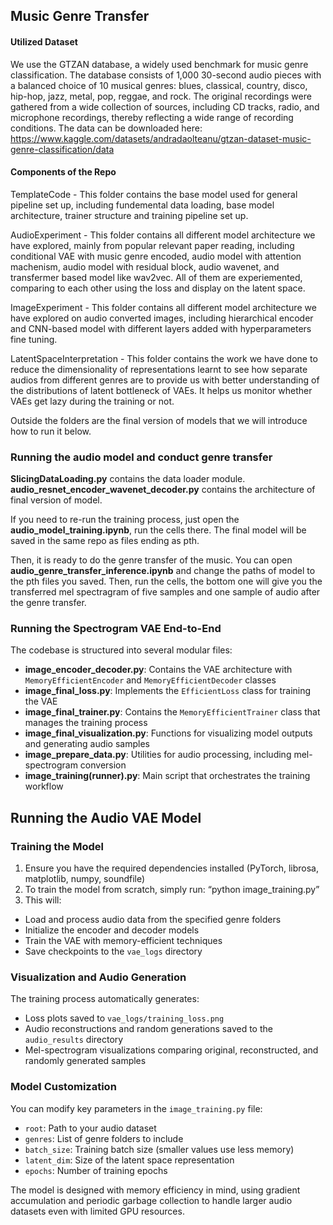 ## Music Genre Transfer
#### Utilized Dataset
We use the GTZAN database, a widely used benchmark for music genre classification. The database consists of 1,000 30-second audio pieces with a balanced choice of 10 musical genres: blues, classical, country, disco, hip-hop, jazz, metal, pop, reggae, and rock. The original recordings were gathered from a wide collection of sources, including CD tracks, radio, and microphone recordings, thereby reflecting a wide range of recording conditions. The data can be downloaded here: 
https://www.kaggle.com/datasets/andradaolteanu/gtzan-dataset-music-genre-classification/data

#### Components of the Repo
TemplateCode - This folder contains the base model used for general pipeline set up, including fundemental data loading, base model architecture, trainer structure and training pipeline set up. 

AudioExperiment - This folder contains all different model architecture we have explored, mainly from popular relevant paper reading, including conditional VAE with music genre encoded, audio model with attention machenism, audio model with residual block, audio wavenet, and transfermer based model like wav2vec. All of them are experiemented, comparing to each other using the loss and display on the latent space. 

ImageExperiment - This folder contains all different model architecture we have explored on audio converted images, including hierarchical encoder and CNN-based model with different layers added with hyperparameters fine tuning. 

LatentSpaceInterpretation - This folder contains the work we have done to reduce the dimensionality of representations learnt to see how separate audios from different genres are to provide us with better understanding of the distributions of latent bottleneck of VAEs. It helps us monitor whether VAEs get lazy during the training or not. 

Outside the folders are the final version of models that we will introduce how to run it below. 


### Running the audio model and conduct genre transfer
**SlicingDataLoading.py** contains the data loader module. **audio_resnet_encoder_wavenet_decoder.py** contains the architecture of final version of model. 

If you need to re-run the training process, just open the **audio_model_training.ipynb**, run the cells there. The final model will be saved in the same repo as files ending as pth. 

Then, it is ready to do the genre transfer of the music. You can open **audio_genre_transfer_inference.ipynb** and change the paths of model to the pth files you saved. Then, run the cells, the bottom one will give you the transferred mel spectragram of five samples and one sample of audio after the genre transfer. 


### Running the Spectrogram VAE End-to-End
The codebase is structured into several modular files:

- **image_encoder_decoder.py**: Contains the VAE architecture with `MemoryEfficientEncoder` and `MemoryEfficientDecoder` classes
- **image_final_loss.py**: Implements the `EfficientLoss` class for training the VAE
- **image_final_trainer.py**: Contains the `MemoryEfficientTrainer` class that manages the training process
- **image_final_visualization.py**: Functions for visualizing model outputs and generating audio samples
- **image_prepare_data.py**: Utilities for audio processing, including mel-spectrogram conversion
- **image_training(runner).py**: Main script that orchestrates the training workflow

## Running the Audio VAE Model

### Training the Model
1. Ensure you have the required dependencies installed (PyTorch, librosa, matplotlib, numpy, soundfile)
2. To train the model from scratch, simply run: “python image_training.py”
3. This will:
- Load and process audio data from the specified genre folders
- Initialize the encoder and decoder models
- Train the VAE with memory-efficient techniques
- Save checkpoints to the `vae_logs` directory

### Visualization and Audio Generation

The training process automatically generates:
- Loss plots saved to `vae_logs/training_loss.png`
- Audio reconstructions and random generations saved to the `audio_results` directory
- Mel-spectrogram visualizations comparing original, reconstructed, and randomly generated samples

### Model Customization

You can modify key parameters in the `image_training.py` file:
- `root`: Path to your audio dataset
- `genres`: List of genre folders to include
- `batch_size`: Training batch size (smaller values use less memory)
- `latent_dim`: Size of the latent space representation
- `epochs`: Number of training epochs

The model is designed with memory efficiency in mind, using gradient accumulation and periodic garbage collection to handle larger audio datasets even with limited GPU resources.
